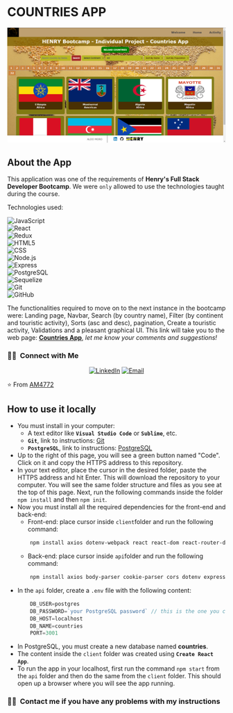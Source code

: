 # COUNTRIES APP

![countries-home](/Countries.PNG)


## About the App

This application was one of the requirements of **Henry's Full Stack Developer Bootcamp**. We were `only` allowed to use the technologies taught during the course.

Technologies used:

![JavaScript](https://img.shields.io/badge/-JavaScript-333333?style=flat&logo=javascript)   
![React](https://img.shields.io/badge/-React-333333?style=flat&logo=react)  
![Redux](https://img.shields.io/badge/-Redux-333333?style=flat&logo=redux)  
![HTML5](https://img.shields.io/badge/-HTML5-333333?style=flat&logo=HTML5)  
![CSS](https://img.shields.io/badge/-CSS-333333?style=flat&logo=CSS3&logoColor=1572B6)  
![Node.js](https://img.shields.io/badge/-Node.js-333333?style=flat&logo=node.js)  
![Express](https://img.shields.io/badge/-Express-333333?style=flat&logo=express)  
![PostgreSQL](https://img.shields.io/badge/-PostgreSQL-333333?style=flat&logo=postgreSQL)   
![Sequelize](https://img.shields.io/badge/-Sequelize-333333?style=flat&logo=Sequelize)  
  ![Git](https://img.shields.io/badge/-Git-333333?style=flat&logo=git)  
  ![GitHub](https://img.shields.io/badge/-GitHub-333333?style=flat&logo=github)

The functionalities required to move on to the next instance in the bootcamp were: Landing page, Navbar, Search (by country name), Filter (by continent and touristic activity), Sorts (asc and desc), pagination, Create a touristic activity, Validations and a pleasant graphical UI. This link will take you to the web page: **[Countries App](https://pi-countries-app.vercel.app/  "Countries App")**, *let me know your comments and suggestions!*

<h3> 🤝🏻 &nbsp;Connect with Me </h3>

<p align="center">
<a href="https://www.linkedin.com/in/aldo-moro/"><img alt="LinkedIn" src="https://img.shields.io/badge/LinkedIn-Aldo%20Moro-blue?style=flat-square&logo=linkedin"></a>
<a href="mailto:moro_bramanti@hotmail.com"><img alt="Email" src="https://img.shields.io/badge/Email-moro_bramanti@hotmail.com-blue?style=flat-square&logo=outlook"></a>
</p>

⭐️ From [AM4772](https://github.com/AM4772)

## How to use it locally

- You must install in your computer:
    - A text editor like **`Visual Studio Code`** or **`Sublime`**, etc.
    - **`Git`**, link to instructions: [Git](https://git-scm.com/book/en/v2/Getting-Started-Installing-Git "Instructions Git")
    - **`PostgreSQL`**, link to instructions: [PostgreSQL](https://www.postgresql.org/download/ "Instructions PostgreSQL")
- Up to the right of this page, you will see a green button named "Code". Click on it and copy the HTTPS address to this repository.
- In your text editor, place the cursor in the desired folder, paste the HTTPS address and hit Enter. This will download the repository to your computer. You will see the same folder structure and files as you see at the top of this page. Next, run the following commands inside the folder `npm install` and then `npm init`.
- Now you must install all the required dependencies for the front-end and back-end:
    - Front-end: place cursor inside `client`folder and run the following command:
    ```bash
        npm install axios dotenv-webpack react react-dom react-router-dom react-scripts react-select redux redux-thunk web-vitals 
    ```
    - Back-end: place cursor inside `api`folder and run the following command:
    ```bash
        npm install axios body-parser cookie-parser cors dotenv express morgan index.js nodemon pg pg-hstore sequelize chai mocha supertest supertest-session node
    ```
- In the `api` folder, create a `.env` file with the following content:
    ```javascript
        DB_USER=postgres
        DB_PASSWORD=`your PostgreSQL password` // this is the one you created when downloading the software
        DB_HOST=localhost
        DB_NAME=countries
        PORT=3001
    ```
- In PostgreSQL, you must create a new database named **countries**.
- The content inside the `client` folder was created using **`Create React App`**.
- To run the app in your localhost, first run the command `npm start` from the `api` folder and then do the same from the `client` folder. This should open up a browser where you will see the app running.

### 🤝🏻 &nbsp;Contact me if you have any problems with my instructions
